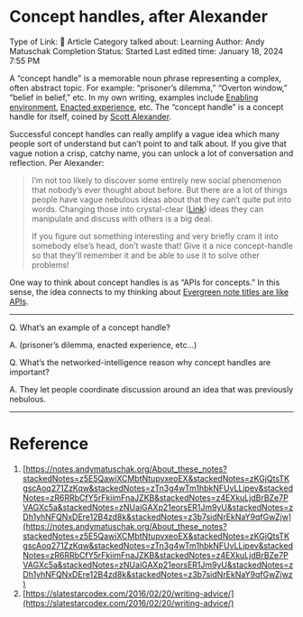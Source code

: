# Concept handles, after Alexander

Type of Link: 📝 Article
Category talked about: Learning
Author: Andy Matuschak
Completion Status: Started
Last edited time: January 18, 2024 7:55 PM

A “concept handle” is a memorable noun phrase representing a complex, often abstract topic. For example: “prisoner’s dilemma,” “Overton window,” “belief in belief,” etc. In my own writing, examples include [Enabling environment](https://notes.andymatuschak.org/z492hGrHvRvJiEY9UfB4Mby), [Enacted experience](https://notes.andymatuschak.org/z92TGMiBsnraf5KXxSTNkBJ), etc. The “concept handle” is a concept handle for itself, coined by [Scott Alexander](https://notes.andymatuschak.org/z9hfoSKuG9186kjhyQVZYdf).

Successful concept handles can really amplify a vague idea which many people sort of understand but can’t point to and talk about. If you give that vague notion a crisp, catchy name, you can unlock a lot of conversation and reflection. Per Alexander:

> I’m not too likely to discover some entirely new social phenomenon that nobody’s ever thought about before. But there are a lot of things people have vague nebulous ideas about that they can’t quite put into words. Changing those into crystal-clear ([Link](https://slatestarcodex.com/2014/03/15/can-it-be-wrong-to-crystallize-patterns/)) ideas they can manipulate and discuss with others is a big deal.
> 
> 
> If you figure out something interesting and very briefly cram it into somebody else’s head, don’t waste that! Give it a nice concept-handle so that they’ll remember it and be able to use it to solve other problems!
> 

One way to think about concept handles is as “APIs for concepts.” In this sense, the idea connects to my thinking about [Evergreen note titles are like APIs](Evergreen%20note%20titles%20are%20like%20APIs.md).

---

Q. What’s an example of a concept handle?

A. (prisoner’s dilemma, enacted experience, etc…)

Q. What’s the networked-intelligence reason why concept handles are important?

A. They let people coordinate discussion around an idea that was previously nebulous.

---

# Reference

1. [https://notes.andymatuschak.org/About_these_notes?stackedNotes=z5E5QawiXCMbtNtupvxeoEX&stackedNotes=zKGjQtsTKgscAoq271ZzKqw&stackedNotes=zTn3g4wTm1hbkNFUvLLjpev&stackedNotes=zR6RRbCfY5rFkiimFnaJZKB&stackedNotes=z4EXkuLjdBrBZe7PVAGXc5a&stackedNotes=zNUaiGAXp21eorsER1Jm9yU&stackedNotes=zDh1yhNFQNxDEre12B4zd8k&stackedNotes=z3b7sidNrEkNaY9qfGwZjw](https://notes.andymatuschak.org/About_these_notes?stackedNotes=z5E5QawiXCMbtNtupvxeoEX&stackedNotes=zKGjQtsTKgscAoq271ZzKqw&stackedNotes=zTn3g4wTm1hbkNFUvLLjpev&stackedNotes=zR6RRbCfY5rFkiimFnaJZKB&stackedNotes=z4EXkuLjdBrBZe7PVAGXc5a&stackedNotes=zNUaiGAXp21eorsER1Jm9yU&stackedNotes=zDh1yhNFQNxDEre12B4zd8k&stackedNotes=z3b7sidNrEkNaY9qfGwZjwz)
2. [https://slatestarcodex.com/2016/02/20/writing-advice/](https://slatestarcodex.com/2016/02/20/writing-advice/)